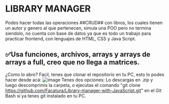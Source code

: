 # LIBRARY MANAGER
Podes hacer todas las operaciones ##CRUD## con libros, los cuales tienen un autor y genero al que pertenecen, simula una POO pero no termina siendolo, no cuenta con base de datos ya que es todo un trabajo para practicar frontend, con lenguajes de HTML, CSS y Java Script. 
## ✅Usa funciones, archivos, arrays y arrays de arrays a full, creo que no llega a matrices. 
¿Como lo abro?
Facil, tenes que clonar el repositorio en tu PC, esto lo podes hacer desde acá: 
![image](https://github.com/user-attachments/assets/04bc1441-73d7-4bbc-8639-ec9639c498c9)
Tenes dos opciones: Lo descargas en .zip y luego descomprimis la carpeta, o ejecutas el comando "git clone https://github.com/Facatura/Library-manager-with-JavaScript.git" en el Git Bash si ya tenes git instalado en tu PC.


